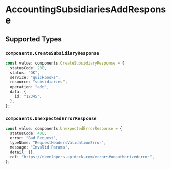 # AccountingSubsidiariesAddResponse


## Supported Types

### `components.CreateSubsidiaryResponse`

```typescript
const value: components.CreateSubsidiaryResponse = {
  statusCode: 200,
  status: "OK",
  service: "quickbooks",
  resource: "subsidiaries",
  operation: "add",
  data: {
    id: "12345",
  },
};
```

### `components.UnexpectedErrorResponse`

```typescript
const value: components.UnexpectedErrorResponse = {
  statusCode: 400,
  error: "Bad Request",
  typeName: "RequestHeadersValidationError",
  message: "Invalid Params",
  detail: {},
  ref: "https://developers.apideck.com/errors#unauthorizederror",
};
```

